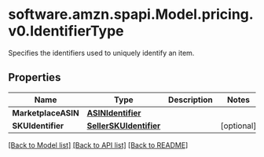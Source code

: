 # software.amzn.spapi.Model.pricing.v0.IdentifierType
Specifies the identifiers used to uniquely identify an item.

## Properties

Name | Type | Description | Notes
------------ | ------------- | ------------- | -------------
**MarketplaceASIN** | [**ASINIdentifier**](ASINIdentifier.md) |  | 
**SKUIdentifier** | [**SellerSKUIdentifier**](SellerSKUIdentifier.md) |  | [optional] 

[[Back to Model list]](../README.md#documentation-for-models) [[Back to API list]](../README.md#documentation-for-api-endpoints) [[Back to README]](../README.md)

